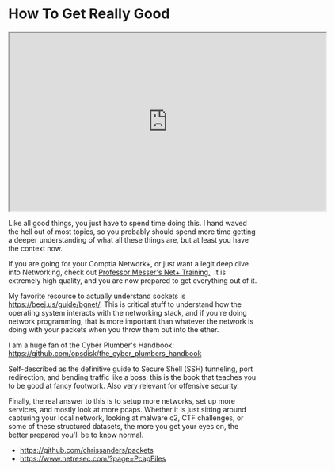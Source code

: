 # How To Get Really Good

<iframe allowfullscreen height="360" src="https://www.youtube.com/embed/y20_9y4p-zs?wmode=opaque" width="640"></iframe>  

Like all good things, you just have to spend time doing this. I hand
waved the hell out of most topics, so you probably should spend more
time getting a deeper understanding of what all these things are, but at
least you have the context now.

If you are going for your Comptia Network+, or just want a legit deep
dive into Networking, check out [Professor Messer's Net+
Training.](https://www.professormesser.com/network-plus/n10-007/n10-007-training-course/) 
It is extremely high quality, and you are now prepared to get everything
out of it.

My favorite resource to actually understand sockets is
<https://beej.us/guide/bgnet/>. This is critical stuff to understand how
the operating system interacts with the networking stack, and if you're
doing network programming, that is more important than whatever the
network is doing with your packets when you throw them out into the
ether.

I am a huge fan of the Cyber Plumber's Handbook:
<https://github.com/opsdisk/the_cyber_plumbers_handbook>

Self-described as the definitive guide to Secure Shell (SSH) tunneling,
port redirection, and bending traffic like a boss, this is the book that
teaches you to be good at fancy footwork. Also very relevant for
offensive security.

Finally, the real answer to this is to setup more networks, set up more
services, and mostly look at more pcaps. Whether it is just sitting
around capturing your local network, looking at malware c2, CTF
challenges, or some of these structured datasets, the more you get your
eyes on, the better prepared you'll be to know normal. 

-   <https://github.com/chrissanders/packets>
-   <https://www.netresec.com/?page=PcapFiles>

  

  
